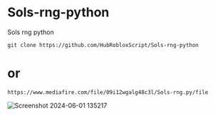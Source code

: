 # Sols-rng-python
Sols rng python
```
git clone https://github.com/HubRobloxScript/Sols-rng-python
```
# or
```
https://www.mediafire.com/file/09i12wgalg48c3l/Sols-rng.py/file
```

![Screenshot 2024-06-01 135217](https://github.com/HubRobloxScript/Sols-rng-python/assets/147968044/fb9147b0-3008-4aff-b43a-a331d5faa32e)
